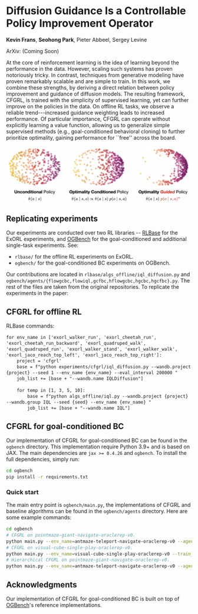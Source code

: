 # Diffusion Guidance Is a Controllable Policy Improvement Operator

**Kevin Frans**, **Seohong Park**, Pieter Abbeel, Sergey Levine

ArXiv: (Coming Soon)

At the core of reinforcement learning is the idea of learning beyond the performance in the data. However, scaling such systems has proven notoriously tricky. In contrast, techniques from generative modeling have proven remarkably scalable and are simple to train. 
In this work, we combine these strengths, by deriving a direct relation between policy improvement and guidance of diffusion models. The resulting framework, CFGRL, is trained with the simplicity of supervised learning, yet can further improve on the policies in the data.
On offline RL tasks, we observe a reliable trend---increased guidance weighting leads to increased performance. Of particular importance, CFGRL can operate without explicitly learning a value function, allowing us to generalize simple supervised methods (e.g., goal-conditioned behavioral cloning) to further prioritize optimality, gaining performance for ``free'' across the board.

![Main figure](fig.png)

## Replicating experiments

Our experiments are conducted over two RL libraries -- [RLBase](https://github.com/kvfrans/rlbase/) for the ExORL experiments, and [OGBench](https://github.com/seohongpark/ogbench/) for the goal-conditioned and additional single-task experiments. See:

* `rlbase/` for the offline RL experiments on ExORL.
* `ogbench/` for the goal-conditioned BC experiments on OGBench.

Our contributions are located in `rlbase/algs_offline/iql_diffusion.py` and `ogbench/agents/{flowgcbc,flowiql,gcfbc,hflowgcbc,hgcbc,hgcfbc}.py`. The rest of the files are taken from the original repositories. To replicate the experiments in the paper:

## CFGRL for offline RL

RLBase commands:
```
for env_name in ['exorl_walker_run', 'exorl_cheetah_run', 'exorl_cheetah_run_backward', 'exorl_quadruped_walk', 'exorl_quadruped_run', 'exorl_walker_stand', 'exorl_walker_walk', 'exorl_jaco_reach_top_left', 'exorl_jaco_reach_top_right']:
    project = 'cfgrl'
    base = f"python experiments/cfgrl/iql_diffusion.py --wandb.project {project} --seed 1 --env_name {env_name} --eval_interval 200000 "
    job_list += [base + "--wandb.name IQLDiffusion"]

    for temp in [1, 3, 5, 10]:
        base = f"python algs_offline/iql.py --wandb.project {project} --wandb.group IQL --seed {seed} --env_name {env_name} "
        job_list += [base + "--wandb.name IQL"]
```

## CFGRL for goal-conditioned BC

Our implementation of CFGRL for goal-conditioned BC can be found in the `ogbench` directory.
This implementation require Python 3.9+ and is based on JAX. The main dependencies are
`jax >= 0.4.26` and `ogbench`.
To install the full dependencies, simply run:
```bash
cd ogbench
pip install -r requirements.txt
```

### Quick start

The main entry point is `ogbench/main.py`,
the implementations of CFGRL and baseline algorithms can be found in the `ogbench/agents` directory.
Here are some example commands:
```bash
cd ogbench
# CFGRL on pointmaze-giant-navigate-oraclerep-v0.
python main.py --env_name=antmaze-teleport-navigate-oraclerep-v0 --agent=agents/cfgrl.py
# CFGRL on visual-cube-single-play-oraclerep-v0.
python main.py --env_name=visual-cube-single-play-oraclerep-v0 --train_steps=500000 --agent=agents/cfgrl.py --agent.batch_size=256 --agent.encoder=impala_small --agent.p_aug=0.5
# Hierarchical CFGRL on pointmaze-giant-navigate-oraclerep-v0.
python main.py --env_name=antmaze-teleport-navigate-oraclerep-v0 --agent=agents/hcfgrl.py --agent.subgoal_steps=25
```

## Acknowledgments

Our implementation of CFGRL for goal-conditioned BC is built on top of [OGBench](https://github.com/seohongpark/ogbench)'s reference implementations.
